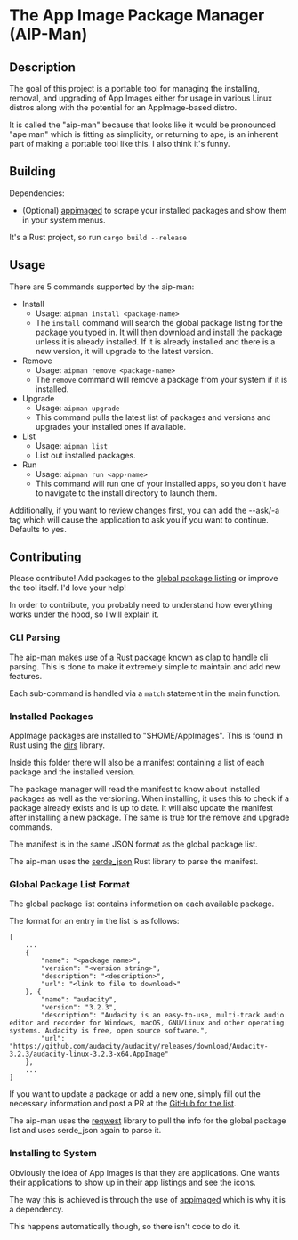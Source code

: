 # The App Image Package Manager (AIP-Man)

## Description

The goal of this project is a portable tool for managing the installing, removal, and upgrading of App Images either for usage in various Linux distros along with the potential for an AppImage-based distro.

It is called the "aip-man" because that looks like it would be pronounced "ape man" which is fitting as simplicity, or returning to ape, is an inherent part of making a portable tool like this. I also think it's funny.

## Building

Dependencies:
- (Optional) [appimaged](https://github.com/probonopd/go-appimage) to scrape your installed packages and show them in your system menus.

It's a Rust project, so run `cargo build --release`

## Usage

There are 5 commands supported by the aip-man:

- Install
  + Usage: `aipman install <package-name>`
  + The `install` command will search the global package listing for the package you typed in. It will then download and install the package unless it is already installed. If it is already installed and there is a new version, it will upgrade to the latest version.
- Remove
  + Usage: `aipman remove <package-name>`
  + The `remove` command will remove a package from your system if it is installed.
- Upgrade
  + Usage: `aipman upgrade`
  + This command pulls the latest list of packages and versions and upgrades your installed ones if available.
- List
  + Usage: `aipman list`
  + List out installed packages.
- Run
  + Usage: `aipman run <app-name>`
  + This command will run one of your installed apps, so you don't have to navigate to the install directory to launch them.

Additionally, if you want to review changes first, you can add the --ask/-a tag which will cause the application to ask you if you want to continue. Defaults to yes.

## Contributing

Please contribute! Add packages to the [global package listing](https://raw.githubusercontent.com/blueOkiris/aip-man-pkg-list/main/pkgs.json) or improve the tool itself. I'd love your help!

In order to contribute, you probably need to understand how everything works under the hood, so I will explain it.

### CLI Parsing

The aip-man makes use of a Rust package known as [clap](https://docs.rs/clap/latest/clap/_derive/_tutorial/index.html) to handle cli parsing. This is done to make it extremely simple to maintain and add new features.

Each sub-command is handled via a `match` statement in the main function.

### Installed Packages

AppImage packages are installed to "$HOME/AppImages". This is found in Rust using the [dirs](https://docs.rs/dirs/latest/dirs/) library.

Inside this folder there will also be a manifest containing a list of each package and the installed version.

The package manager will read the manifest to know about installed packages as well as the versioning. When installing, it uses this to check if a package already exists and is up to date. It will also update the manifest after installing a new package. The same is true for the remove and upgrade commands.

The manifest is in the same JSON format as the global package list.

The aip-man uses the [serde_json](https://docs.rs/serde_json/latest/serde_json/) Rust library to parse the manifest.

### Global Package List Format

The global package list contains information on each available package.

The format for an entry in the list is as follows:

```
[
    ...
    {
        "name": "<package name>",
        "version": "<version string>",
        "description": "<description>",
        "url": "<link to file to download>"
    }, {
        "name": "audacity",
        "version": "3.2.3",
        "description": "Audacity is an easy-to-use, multi-track audio editor and recorder for Windows, macOS, GNU/Linux and other operating systems. Audacity is free, open source software.",
        "url": "https://github.com/audacity/audacity/releases/download/Audacity-3.2.3/audacity-linux-3.2.3-x64.AppImage"
    },
    ...
]
```

If you want to update a package or add a new one, simply fill out the necessary information and post a PR at the [GitHub for the list](https://github.com/blueOkiris/aip-man-pkg-list).

The aip-man uses the [reqwest](https://docs.rs/reqwest/latest/reqwest/) library to pull the info for the global package list and uses serde_json again to parse it.

### Installing to System

Obviously the idea of App Images is that they are applications. One wants their applications to show up in their app listings and see the icons.

The way this is achieved is through the use of [appimaged](https://github.com/probonopd/go-appimage) which is why it is a dependency.

This happens automatically though, so there isn't code to do it.

